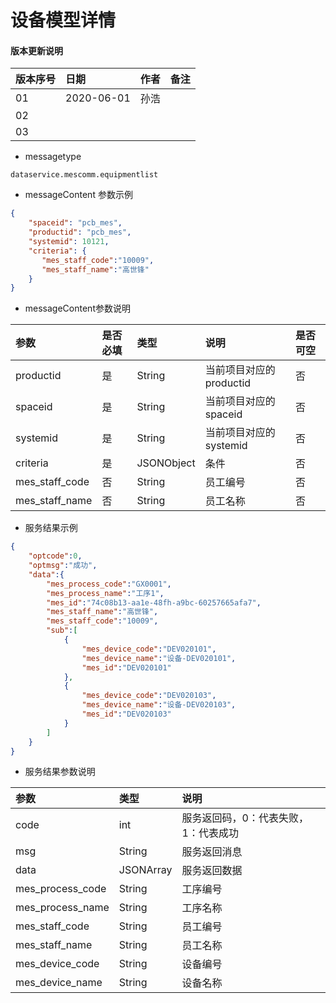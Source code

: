 # 设备模型详情

#### 版本更新说明
| 版本序号 | 日期 |	作者 | 备注 |
|:---|:---|:---|:---|
| 01     | 2020-06-01 | 孙浩 |  |
| 02   | |  | |
| 03   |  |  |  |

* messagetype
```text
dataservice.mescomm.equipmentlist
``` 
 
*  messageContent 参数示例
```json
{
    "spaceid": "pcb_mes",
    "productid": "pcb_mes",
    "systemid": 10121,
    "criteria": {
       "mes_staff_code":"10009",
       "mes_staff_name":"高世锋"
    }
}
```
   
* messageContent参数说明

| 参数 | 是否必填 |	类型 | 说明 | 是否可空 |
|:---|:---|:---|:---|:---|
| productid   | 是 | String    | 当前项目对应的productid |否|
| spaceid   | 是 | String    | 当前项目对应的spaceid |否|
| systemid   | 是 | String    | 当前项目对应的systemid |否|
| criteria   | 是 | JSONObject    | 条件 |否|
| mes_staff_code   | 否 | String    | 员工编号 |否|
| mes_staff_name   | 否 | String    | 员工名称 |否|

* 服务结果示例
```json
{
    "optcode":0,
    "optmsg":"成功",
    "data":{
        "mes_process_code":"GX0001",
        "mes_process_name":"工序1",
        "mes_id":"74c08b13-aa1e-48fh-a9bc-60257665afa7",
        "mes_staff_name":"高世锋",
        "mes_staff_code":"10009",
        "sub":[
            {
                "mes_device_code":"DEV020101",
                "mes_device_name":"设备-DEV020101",
                "mes_id":"DEV020101"
            },
            {
                "mes_device_code":"DEV020103",
                "mes_device_name":"设备-DEV020103",
                "mes_id":"DEV020103"
            }
        ]
    }
}
```
 * 服务结果参数说明  
 
| 参数  | 类型 | 说明 |
|:---|:---|:---|
| code | int  | 服务返回码，0：代表失败，1：代表成功 | 
| msg | String  | 服务返回消息 | 
| data | JSONArray  | 服务返回数据 | 
| mes_process_code | String  | 工序编号 | 
| mes_process_name | String  | 工序名称 | 
| mes_staff_code | String  | 员工编号 | 
| mes_staff_name | String  | 员工名称 | 
| mes_device_code | String  | 设备编号 | 
| mes_device_name | String  | 设备名称 | 
